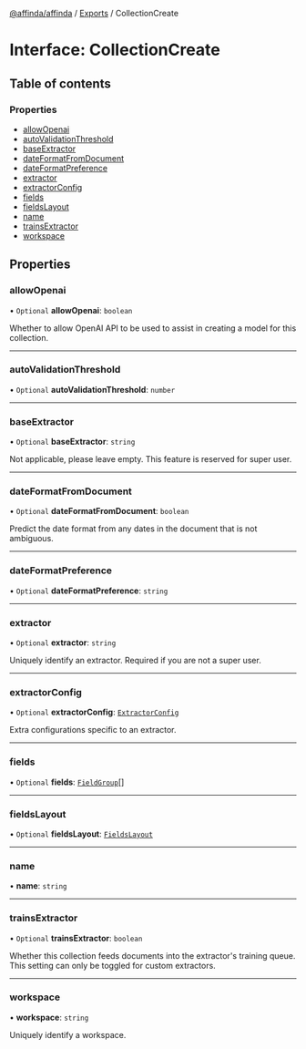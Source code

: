 [@affinda/affinda](../README.md) / [Exports](../modules.md) / CollectionCreate

# Interface: CollectionCreate

## Table of contents

### Properties

- [allowOpenai](CollectionCreate.md#allowopenai)
- [autoValidationThreshold](CollectionCreate.md#autovalidationthreshold)
- [baseExtractor](CollectionCreate.md#baseextractor)
- [dateFormatFromDocument](CollectionCreate.md#dateformatfromdocument)
- [dateFormatPreference](CollectionCreate.md#dateformatpreference)
- [extractor](CollectionCreate.md#extractor)
- [extractorConfig](CollectionCreate.md#extractorconfig)
- [fields](CollectionCreate.md#fields)
- [fieldsLayout](CollectionCreate.md#fieldslayout)
- [name](CollectionCreate.md#name)
- [trainsExtractor](CollectionCreate.md#trainsextractor)
- [workspace](CollectionCreate.md#workspace)

## Properties

### allowOpenai

• `Optional` **allowOpenai**: `boolean`

Whether to allow OpenAI API to be used to assist in creating a model for this collection.

___

### autoValidationThreshold

• `Optional` **autoValidationThreshold**: `number`

___

### baseExtractor

• `Optional` **baseExtractor**: `string`

Not applicable, please leave empty. This feature is reserved for super user.

___

### dateFormatFromDocument

• `Optional` **dateFormatFromDocument**: `boolean`

Predict the date format from any dates in the document that is not ambiguous.

___

### dateFormatPreference

• `Optional` **dateFormatPreference**: `string`

___

### extractor

• `Optional` **extractor**: `string`

Uniquely identify an extractor. Required if you are not a super user.

___

### extractorConfig

• `Optional` **extractorConfig**: [`ExtractorConfig`](ExtractorConfig.md)

Extra configurations specific to an extractor.

___

### fields

• `Optional` **fields**: [`FieldGroup`](FieldGroup.md)[]

___

### fieldsLayout

• `Optional` **fieldsLayout**: [`FieldsLayout`](FieldsLayout.md)

___

### name

• **name**: `string`

___

### trainsExtractor

• `Optional` **trainsExtractor**: `boolean`

Whether this collection feeds documents into the extractor's training queue. This setting can only be toggled for custom extractors.

___

### workspace

• **workspace**: `string`

Uniquely identify a workspace.
